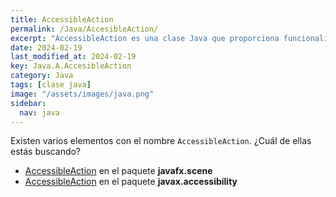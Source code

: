 ```yaml
---
title: AccessibleAction
permalink: /Java/AccesibleAction/
excerpt: "AccessibleAction es una clase Java que proporciona funcionalidad de accesibilidad en los paquetes javafx.scene y javax.accessibility."
date: 2024-02-19
last_modified_at: 2024-02-19
key: Java.A.AccesibleAction
category: Java
tags: [clase java]
image: "/assets/images/java.png"
sidebar:
  nav: java
---
```


Existen varios elementos con el nombre `AccessibleAction`. ¿Cuál de ellas estás buscando?

- [AccessibleAction](/Java/AccessibleAction-javafx-scene/) en el paquete **javafx.scene**
- [AccessibleAction](https://www.w3api.com/Java/AccessibleAction-javax-accessibility/) en el paquete **javax.accessibility**
